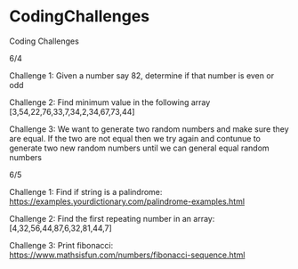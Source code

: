 # CodingChallenges
Coding Challenges

6/4

Challenge 1: Given a number say 82, determine if that number is even or odd




Challenge 2: Find minimum value in the following array [3,54,22,76,33,7,34,2,34,67,73,44]



Challenge 3: We want to generate two random numbers and make sure they are equal. If the two are not equal then we try again and contunue to generate two new random numbers until we can general equal random numbers



6/5

Challenge 1: Find if string is a palindrome: https://examples.yourdictionary.com/palindrome-examples.html



Challenge 2: Find the first repeating number in an array: [4,32,56,44,87,6,32,81,44,7]



Challenge 3: Print fibonacci: https://www.mathsisfun.com/numbers/fibonacci-sequence.html 



